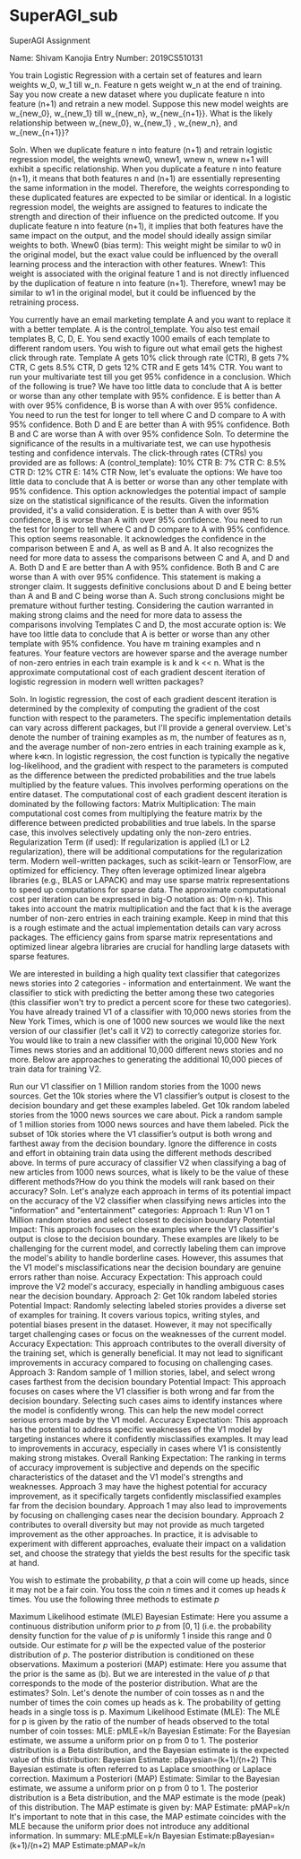 # SuperAGI_sub
SuperAGI Assignment

Name: Shivam Kanojia
Entry Number: 2019CS510131


You train Logistic Regression with a certain set of features and learn weights w_0, w_1 till w_n. Feature n gets weight w_n at the end of training. Say you now create a new dataset where you duplicate feature n into feature (n+1) and retrain a new model. Suppose this new model weights are w_{new_0}, w_{new_1} till w_{new_n}, w_{new_{n+1}}. What is the likely relationship between w_{new_0}, w_{new_1} , w_{new_n}, and w_{new_{n+1}}?

Soln.  When we duplicate feature n into feature (n+1) and retrain logistic regression model, the    weights wnew0, wnew1, wnew n, wnew n+1 will exhibit a specific relationship.
When you duplicate a feature n into feature (n+1), it means that both features n and (n+1) are essentially representing the same information in the model. Therefore, the weights corresponding to these duplicated features are expected to be similar or identical.
In a logistic regression model, the weights are assigned to features to indicate the strength and direction of their influence on the predicted outcome. If you duplicate feature n into feature (n+1), it implies that both features have the same impact on the output, and the model should ideally assign similar weights to both.
Wnew0 (bias term): This weight might be similar to w0     in the original model, but the exact value could be influenced by the overall learning process and the interaction with other features.
Wnew1: This weight is associated with the original feature 1 and is not directly influenced by the duplication of feature n into feature (n+1). Therefore, wnew1 may be similar to w1    in the original model, but it could be influenced by the retraining process.

You currently have an email marketing template A and you want to replace it with a better template. A is the control_template. You also test email templates B, C, D, E. You send exactly 1000 emails of each template to different random users. You wish to figure out what email gets the highest click through rate. Template A gets 10% click through rate (CTR), B gets 7% CTR, C gets 8.5% CTR, D gets 12% CTR and E gets 14% CTR. You want to run your multivariate test till you get 95% confidence in a conclusion. Which of the following is true?
We have too little data to conclude that A is better or worse than any other template with 95% confidence.
E is better than A with over 95% confidence, B is worse than A with over 95% confidence. You need to run the test for longer to tell where C and D compare to A with 95% confidence.
Both D and E are better than A with 95% confidence. Both B and C are worse than A with over 95% confidence
Soln.  To determine the significance of the results in a multivariate test, we can use hypothesis testing and confidence intervals. The click-through rates (CTRs) you provided are as follows:
A (control_template): 10% CTR
B: 7% CTR
C: 8.5% CTR
D: 12% CTR
E: 14% CTR
Now, let's evaluate the options:
We have too little data to conclude that A is better or worse than any other template with 95% confidence.
This option acknowledges the potential impact of sample size on the statistical significance of the results. Given the information provided, it's a valid consideration.
E is better than A with over 95% confidence, B is worse than A with over 95% confidence. You need to run the test for longer to tell where C and D compare to A with 95% confidence.
This option seems reasonable. It acknowledges the confidence in the comparison between E and A, as well as B and A. It also recognizes the need for more data to assess the comparisons between C and A, and D and A.
Both D and E are better than A with 95% confidence. Both B and C are worse than A with over 95% confidence.
This statement is making a stronger claim. It suggests definitive conclusions about D and E being better than A and B and C being worse than A. Such strong conclusions might be premature without further testing.
Considering the caution warranted in making strong claims and the need for more data to assess the comparisons involving Templates C and D, the most accurate option is:
We have too little data to conclude that A is better or worse than any other template with 95% confidence.
You have m training examples and n features. Your feature vectors are however sparse and the average number of non-zero entries in each train example is k and k << n. What is the approximate computational cost of each gradient descent iteration of logistic regression in modern well written packages?

Soln. In logistic regression, the cost of each gradient descent iteration is determined by the complexity of computing the gradient of the cost function with respect to the parameters. The specific implementation details can vary across different packages, but I'll provide a general overview.
Let's denote the number of training examples as m, the number of features as n, and the average number of non-zero entries in each training example as k, where k≪n.
In logistic regression, the cost function is typically the negative log-likelihood, and the gradient with respect to the parameters is computed as the difference between the predicted probabilities and the true labels multiplied by the feature values. This involves performing operations on the entire dataset.
The computational cost of each gradient descent iteration is dominated by the following factors:
Matrix Multiplication:
The main computational cost comes from multiplying the feature matrix by the difference between predicted probabilities and true labels. In the sparse case, this involves selectively updating only the non-zero entries.
Regularization Term (if used):
If regularization is applied (L1 or L2 regularization), there will be additional computations for the regularization term.
Modern well-written packages, such as scikit-learn or TensorFlow, are optimized for efficiency. They often leverage optimized linear algebra libraries (e.g., BLAS or LAPACK) and may use sparse matrix representations to speed up computations for sparse data.
The approximate computational cost per iteration can be expressed in big-O notation as: O(m⋅n⋅k). This takes into account the matrix multiplication and the fact that k is the average number of non-zero entries in each training example. Keep in mind that this is a rough estimate and the actual implementation details can vary across packages. The efficiency gains from sparse matrix representations and optimized linear algebra libraries are crucial for handling large datasets with sparse features.


We are interested in building a high quality text classifier that categorizes news stories into 2 categories - information and entertainment. We want the classifier to stick with predicting the better among these two categories (this classifier won't try to predict a percent score for these two categories). You have already trained V1 of a classifier with 10,000 news stories from the New York Times, which is one of 1000 new sources we would like the next version of our classifier (let's call it V2) to correctly categorize stories for. You would like to train a new classifier with the original 10,000 New York Times news stories and an additional 10,000 different news stories and no more. Below are approaches to generating the additional 10,000 pieces of train data for training V2.


Run our V1 classifier on 1 Million random stories from the 1000 news sources. Get the 10k stories where the V1 classifier’s output is closest to the decision boundary and get these examples labeled.
Get 10k random labeled stories from the 1000 news sources we care about.
Pick a random sample of 1 million stories from 1000 news sources and have them labeled. Pick the subset of 10k stories where the V1 classifier’s output is both wrong and farthest away from the decision boundary.
Ignore the difference in costs and effort in obtaining train data using the different methods described above. In terms of pure accuracy of classifier V2 when classifying a bag of new articles from 1000 news sources, what is likely to be the value of these different methods?How do you think the models will rank based on their accuracy?
Soln. Let's analyze each approach in terms of its potential impact on the accuracy of the V2 classifier when classifying news articles into the "information" and "entertainment" categories:
Approach 1: Run V1 on 1 Million random stories and select closest to decision boundary
Potential Impact: This approach focuses on the examples where the V1 classifier's output is close to the decision boundary. These examples are likely to be challenging for the current model, and correctly labeling them can improve the model's ability to handle borderline cases. However, this assumes that the V1 model's misclassifications near the decision boundary are genuine errors rather than noise.
Accuracy Expectation: This approach could improve the V2 model's accuracy, especially in handling ambiguous cases near the decision boundary.
Approach 2: Get 10k random labeled stories
Potential Impact: Randomly selecting labeled stories provides a diverse set of examples for training. It covers various topics, writing styles, and potential biases present in the dataset. However, it may not specifically target challenging cases or focus on the weaknesses of the current model.
Accuracy Expectation: This approach contributes to the overall diversity of the training set, which is generally beneficial. It may not lead to significant improvements in accuracy compared to focusing on challenging cases.
Approach 3: Random sample of 1 million stories, label, and select wrong cases farthest from the decision boundary
Potential Impact: This approach focuses on cases where the V1 classifier is both wrong and far from the decision boundary. Selecting such cases aims to identify instances where the model is confidently wrong. This can help the new model correct serious errors made by the V1 model.
Accuracy Expectation: This approach has the potential to address specific weaknesses of the V1 model by targeting instances where it confidently misclassifies examples. It may lead to improvements in accuracy, especially in cases where V1 is consistently making strong mistakes.
Overall Ranking Expectation:
The ranking in terms of accuracy improvement is subjective and depends on the specific characteristics of the dataset and the V1 model's strengths and weaknesses.
Approach 3 may have the highest potential for accuracy improvement, as it specifically targets confidently misclassified examples far from the decision boundary.
Approach 1 may also lead to improvements by focusing on challenging cases near the decision boundary.
Approach 2 contributes to overall diversity but may not provide as much targeted improvement as the other approaches.
In practice, it is advisable to experiment with different approaches, evaluate their impact on a validation set, and choose the strategy that yields the best results for the specific task at hand.

You wish to estimate the probability, $p$ that a coin will come up heads, since it may not be a fair coin. You toss the coin $n$ times and it comes up heads $k$ times. You use the following three methods to estimate $p$


Maximum Likelihood estimate (MLE)
Bayesian Estimate: Here you assume a continuous distribution uniform prior to $p$ from $[0,1]$ (i.e. the probability density function for the value of $p$ is uniformly $1$ inside this range and $0$ outside. Our estimate for $p$ will be the expected value of the posterior distribution of $p$. The posterior distribution is conditioned on these observations.
Maximum a posteriori (MAP) estimate: Here you assume that the prior is the same as (b). But we are interested in the value of $p$ that corresponds to the mode of the posterior distribution.
What are the estimates?
Soln. Let's denote the number of coin tosses as n and the number of times the coin comes up heads as k. The probability of getting heads in a single toss is p.
Maximum Likelihood Estimate (MLE):
The MLE for p is given by the ratio of the number of heads observed to the total number of coin tosses: MLE: pMLE=k/n
Bayesian Estimate:
For the Bayesian estimate, we assume a uniform prior on p from 0 to 1. The posterior distribution is a Beta distribution, and the Bayesian estimate is the expected value of this distribution:
Bayesian Estimate: pBayesian=(k+1)/(n+2)
This Bayesian estimate is often referred to as Laplace smoothing or Laplace correction.
Maximum a Posteriori (MAP) Estimate:
Similar to the Bayesian estimate, we assume a uniform prior on p from 0 to 1. The posterior distribution is a Beta distribution, and the MAP estimate is the mode (peak) of this distribution. The MAP estimate is given by:
MAP Estimate: pMAP=k/n
It's important to note that in this case, the MAP estimate coincides with the MLE because the uniform prior does not introduce any additional information.
In summary:
MLE:pMLE=k/n
Bayesian Estimate:pBayesian=(k+1)/(n+2)
MAP Estimate:pMAP=k/n
